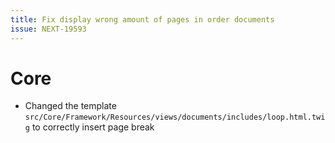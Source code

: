 ```yaml
---
title: Fix display wrong amount of pages in order documents
issue: NEXT-19593
---
```

# Core
* Changed the template `src/Core/Framework/Resources/views/documents/includes/loop.html.twig` to correctly insert page break
